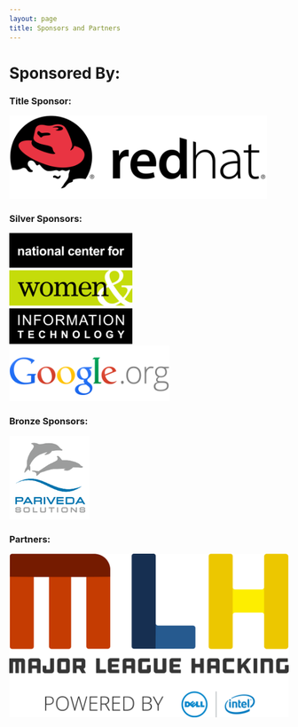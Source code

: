 ```yaml
---
layout: page
title: Sponsors and Partners
---
```


# Sponsored By:

### Title Sponsor:
<img src="/img/RedHatlogo.png" alt="RedHat" height="150"/>

### Silver Sponsors:

<img src="/img/ncwitlogo_highres.png" alt="NCWIT (Sponsored by Google.org)" height="200" style="PADDING-RIGHT: 25px"/>
<img src="/img/Googleorg.png" alt="Google.org" height="100" style="PADDING-RIGHT: 25px" />

### Bronze Sponsors:

<img src="/img/ParivedaSolutions.png" alt="Pariveda Solutions" height="150"/>

### Partners:

<img src="/img/mlh-logo.png" alt="Major League Hacking"/>


